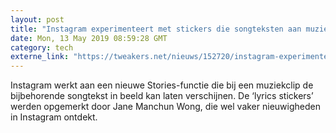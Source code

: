 ```yaml
---
layout: post
title: "Instagram experimenteert met stickers die songteksten aan muziekclips toevoegen"
date: Mon, 13 May 2019 08:59:28 GMT
category: tech
externe_link: "https://tweakers.net/nieuws/152720/instagram-experimenteert-met-stickers-die-songteksten-aan-muziekclips-toevoegen.html"
---
```


Instagram werkt aan een nieuwe Stories-functie die bij een muziekclip de bijbehorende songtekst in beeld kan laten verschijnen. De ‘lyrics stickers’ werden opgemerkt door Jane Manchun Wong, die wel vaker nieuwigheden in Instagram ontdekt.<img src="http://feeds.feedburner.com/~r/tweakers/mixed/~4/Y9uB9AA4CS8" height="1" width="1" alt=""/>

